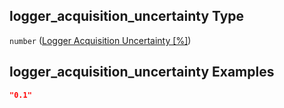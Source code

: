 ## logger\_acquisition\_uncertainty Type

`number` ([Logger Acquisition Uncertainty \[%\]](iea43_wra_data_model-properties-measurement-location-measurement-location-properties-logger-configuration-logger-configuration-properties-logger-acquisition-uncertainty-.md))

## logger\_acquisition\_uncertainty Examples

```json
"0.1"
```
